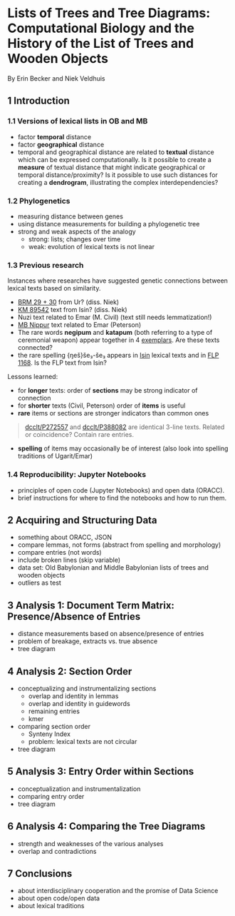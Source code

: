 # Lists of Trees and Tree Diagrams: Computational Biology and the History of the List of Trees and Wooden Objects
By Erin Becker and Niek Veldhuis
## 1 Introduction
### 1.1 Versions of lexical lists in OB and MB
- factor **temporal** distance
- factor **geographical** distance
- temporal and geographical distance are related to **textual** distance which can be expressed computationally.
Is it possible to create a **measure** of textual distance that might indicate geographical or temporal distance/proximity?
Is it possible to use such distances for creating a **dendrogram**, illustrating the complex interdependencies?

### 1.2 Phylogenetics
- measuring distance between genes
- using distance measurements for building a phylogenetic tree
- strong and weak aspects of the analogy
    - strong: lists; changes over time
    - weak: evolution of lexical texts is not linear

### 1.3 Previous research
Instances where researches have suggested genetic connections between lexical texts based on similarity.
* [BRM 29 + 30](http://oracc.org/dcclt/P250364) from Ur? (diss. Niek)
* [KM 89542](http://oracc.org/dcclt/P235262) text from Isin? (diss. Niek)
* Nuzi text related to Emar (M. Civil) (text still needs lemmatization!)
* [MB Nippur](http://oracc.org/dcclt/P247850) text related to Emar (Peterson)
* The rare words **negipum** and **katapum** (both referring to a type of ceremonial weapon) appear together in 4 [exemplars](http://oracc.org/dcclt/P247864,P273880,P388265,P347814). Are these texts connected?
* the rare spelling {ŋeš}še₃-še₃ appears in [Isin](http://oracc.org/dcclt/P459217,P459216) lexical texts and in [FLP 1168](http://oracc.org/dcclt/P459784). Is the FLP text from Isin?

Lessons learned:
- for **longer** texts: order of **sections** may be strong indicator of connection
- for **shorter** texts (Civil, Peterson) order of **items** is useful
- **rare** items or sections are stronger indicators than common ones
> [dcclt/P272557](http://oracc.org/dcclt/P272557) and [dcclt/P388082](http://oracc.org/dcclt/P388082) are identical 3-line texts. Related or coincidence? Contain rare entries.
- **spelling** of items may occasionally be of interest (also look into spelling traditions of Ugarit/Emar)

### 1.4 Reproducibility: Jupyter Notebooks
- principles of open code (Jupyter Notebooks) and open data (ORACC).
- brief instructions for where to find the notebooks and how to run them.

## 2 Acquiring and Structuring Data
- something about ORACC, JSON
- compare lemmas, not forms (abstract from spelling and morphology)
- compare entries (not words)
- include broken lines (skip variable)
- data set: Old Babylonian and Middle Babylonian lists of trees and wooden objects
- outliers as test

## 3 Analysis 1: Document Term Matrix: Presence/Absence of Entries
- distance measurements based on absence/presence of entries
- problem of breakage, extracts vs. true absence
- tree diagram

## 4 Analysis 2: Section Order
- conceptualizing and instrumentalizing sections
    - overlap and identity in lemmas
    - overlap and identity in guidewords
    - remaining entries
    - kmer
- comparing section order
    - Synteny Index
    - problem: lexical texts are not circular
- tree diagram

## 5 Analysis 3: Entry Order within Sections
- conceptualization and instrumentalization
- comparing entry order
- tree diagram

## 6 Analysis 4: Comparing the Tree Diagrams
- strength and weaknesses of the various analyses
- overlap and contradictions

## 7 Conclusions
- about interdisciplinary cooperation and the promise of Data Science
- about open code/open data
- about lexical traditions

